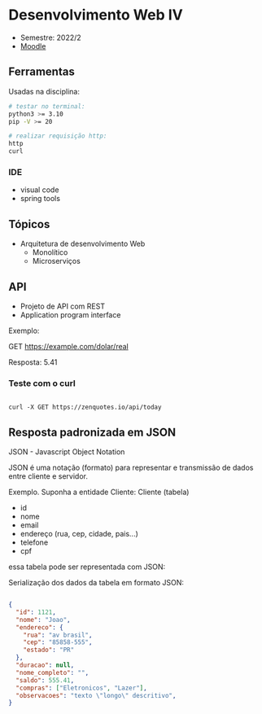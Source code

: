 # Desenvolvimento Web IV

- Semestre: 2022/2
- [Moodle](https://ava.ifpr.edu.br/course/view.php?id=9383)

## Ferramentas
Usadas na disciplina:

```bash
# testar no terminal:
python3 >= 3.10
pip -V >= 20

# realizar requisição http:
http
curl
```
### IDE
- visual code
- spring tools

## Tópicos
- Arquitetura de desenvolvimento Web
  - Monolítico
  - Microserviços

## API
- Projeto de API com REST
- Application program interface

Exemplo:

GET https://example.com/dolar/real

Resposta:
5.41

### Teste com o curl

```

curl -X GET https://zenquotes.io/api/today

```



## Resposta padronizada em JSON
JSON - Javascript Object Notation

JSON é uma notação (formato) para representar e transmissão de dados entre cliente e servidor.

Exemplo. Suponha a entidade Cliente:
Cliente (tabela)
- id
- nome
- email
- endereço (rua, cep, cidade, pais...)
- telefone
- cpf

essa tabela pode ser representada com JSON:
 
Serialização dos dados da tabela em 
formato JSON:

```json

{
  "id": 1121,
  "nome": "Joao",
  "endereco": {
    "rua": "av brasil",
    "cep": "85858-555",
    "estado": "PR"
  },
  "duracao": null,
  "nome_completo": "",
  "saldo": 555.41,
  "compras": ["Eletronicos", "Lazer"],
  "observacoes": "texto \"longo\" descritivo",
}

```

